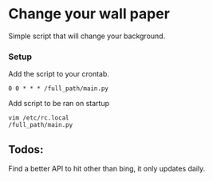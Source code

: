 # Change your wall paper
Simple script that will change your background.

### Setup
Add the script to your crontab.
```
0 0 * * * /full_path/main.py
```
Add script to be ran on startup
```
vim /etc/rc.local
/full_path/main.py
```
## Todos:
Find a better API to hit other than bing, it only updates
daily.

